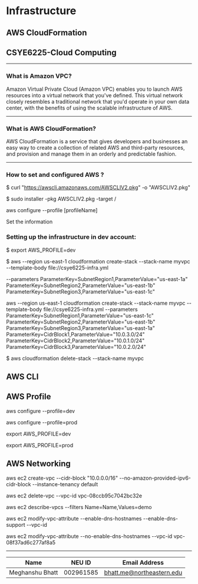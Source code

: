 # Infrastructure
## AWS CloudFormation
## CSYE6225-Cloud Computing
----------------------------

### What is Amazon VPC?

Amazon Virtual Private Cloud (Amazon VPC) enables you to launch AWS resources into a virtual network that you've defined. This virtual network closely resembles a traditional network that you'd operate in your own data center, with the benefits of using the scalable infrastructure of AWS.

----------------------------

### What is AWS CloudFormation?
AWS CloudFormation is a service that gives developers and businesses an easy way to create a collection of related AWS and third-party resources, and provision and manage them in an orderly and predictable fashion.

----------------------------

### How to set and configured AWS ?
$ curl "https://awscli.amazonaws.com/AWSCLIV2.pkg" -o "AWSCLIV2.pkg"

$ sudo installer -pkg AWSCLIV2.pkg -target /

aws configure --profile [profileName]

Set the information

### Setting up the infrastructure in dev account:

$ export AWS_PROFILE=dev

$ aws --region us-east-1 cloudformation create-stack --stack-name myvpc --template-body file://csye6225-infra.yml


--parameters ParameterKey=SubnetRegion1,ParameterValue="us-east-1a" ParameterKey=SubnetRegion2,ParameterValue="us-east-1b" ParameterKey=SubnetRegion3,ParameterValue="us-east-1c"



aws --region us-east-1 cloudformation create-stack --stack-name myvpc --template-body file://csye6225-infra.yml --parameters ParameterKey=SubnetRegion1,ParameterValue="us-east-1c" ParameterKey=SubnetRegion2,ParameterValue="us-east-1b" ParameterKey=SubnetRegion3,ParameterValue="us-east-1a" ParameterKey=CidrBlock1,ParameterValue="10.0.3.0/24" ParameterKey=CidrBlock2,ParameterValue="10.0.1.0/24" ParameterKey=CidrBlock3,ParameterValue="10.0.2.0/24"  


$ aws cloudformation delete-stack --stack-name myvpc 

## AWS CLI

## AWS Profile

aws configure --profile=dev

aws configure --profile=prod

export AWS_PROFILE=dev

export AWS_PROFILE=prod

## AWS Networking

aws ec2 create-vpc --cidr-block "10.0.0.0/16" --no-amazon-provided-ipv6-cidr-block --instance-tenancy default

aws ec2 delete-vpc --vpc-id vpc-08ccb95c7042bc32e

aws ec2 describe-vpcs --filters Name=Name,Values=demo

aws ec2 modify-vpc-attribute --enable-dns-hostnames --enable-dns-support --vpc-id <value>

aws ec2 modify-vpc-attribute --no-enable-dns-hostnames --vpc-id vpc-08f37ad6c277af8a5



----------------------------
| Name | NEU ID | Email Address              |
|------| --- |----------------------------|
| Meghanshu Bhatt | 002961585 | bhatt.me@northeastern.edu |




